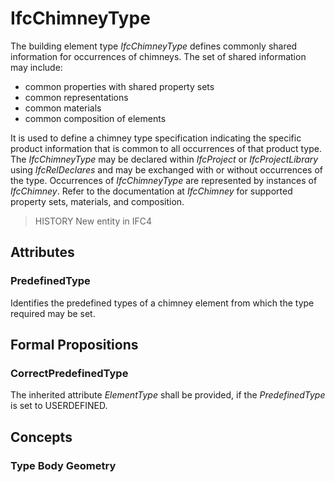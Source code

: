 # IfcChimneyType

The building element type _IfcChimneyType_ defines commonly shared information for occurrences of chimneys. The set of shared information may include:

* common properties with shared property sets
* common representations
* common materials
* common composition of elements

<!-- end of short definition -->

It is used to define a chimney type specification indicating the specific product information that is common to all occurrences of that product type. The _IfcChimneyType_ may be declared within _IfcProject_ or _IfcProjectLibrary_ using _IfcRelDeclares_ and may be exchanged with or without occurrences of the type. Occurrences of _IfcChimneyType_ are represented by instances of _IfcChimney_. Refer to the documentation at _IfcChimney_ for supported property sets, materials, and composition.

> HISTORY New entity in IFC4

## Attributes

### PredefinedType
Identifies the predefined types of a chimney element from which the type required may be set.

## Formal Propositions

### CorrectPredefinedType
The inherited attribute _ElementType_ shall be provided, if the _PredefinedType_ is set to USERDEFINED.

## Concepts

### Type Body Geometry



